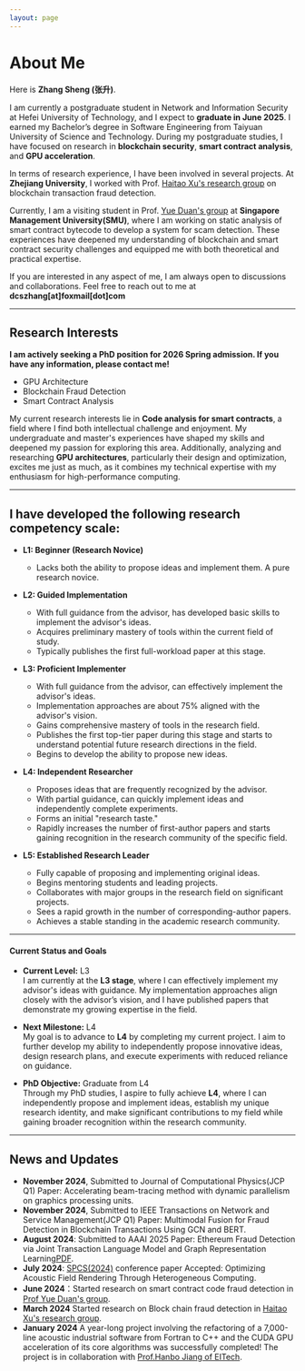 ```yaml
---
layout: page
---
```


# About Me

<!-- <img src="https://caihanlin.com/caihanlin.jpg" class="floatpic"> -->

Here is **Zhang Sheng (张升)**.<br>

I am currently a postgraduate student in Network and Information Security at Hefei University of Technology, and I expect to **graduate in June 2025**. I earned my Bachelor’s degree in Software Engineering from Taiyuan University of Science and Technology. During my postgraduate studies, I have focused on research in **blockchain security**, **smart contract analysis**, and **GPU acceleration**.

In terms of research experience, I have been involved in several projects. At **Zhejiang University**, I worked with Prof. [Haitao Xu's research group](https://person.zju.edu.cn/en/haitaoxu) on blockchain transaction fraud detection. 

Currently, I am a visiting student in Prof. [Yue Duan's group](https://yueduan.github.io/) at **Singapore Management University(SMU)**, where I am working on static analysis of smart contract bytecode to develop a system for scam detection. These experiences have deepened my understanding of blockchain and smart contract security challenges and equipped me with both theoretical and practical expertise.

If you are interested in any aspect of me, I am always open to discussions and collaborations. Feel free to reach out to me at  **dcszhang[at]foxmail[dot]com**

---

## Research Interests

**I am actively seeking a PhD position for 2026 Spring admission. If you have any information, please contact me!**

- GPU Architecture
- Blockchain Fraud Detection
- Smart Contract Analysis

My current research interests lie in **Code analysis for smart contracts**, a field where I find both intellectual challenge and enjoyment. My undergraduate and master's experiences have shaped my skills and deepened my passion for exploring this area. Additionally, analyzing and researching **GPU architectures**, particularly their design and optimization, excites me just as much, as it combines my technical expertise with my enthusiasm for high-performance computing.

---

## I have developed the following research competency scale:

- **L1: Beginner (Research Novice)**  
   - Lacks both the ability to propose ideas and implement them. A pure research novice.

- **L2: Guided Implementation**  
   - With full guidance from the advisor, has developed basic skills to implement the advisor's ideas.  
   - Acquires preliminary mastery of tools within the current field of study.  
   - Typically publishes the first full-workload paper at this stage.  

- **L3: Proficient Implementer**  
   - With full guidance from the advisor, can effectively implement the advisor's ideas.  
   - Implementation approaches are about 75% aligned with the advisor's vision.  
   - Gains comprehensive mastery of tools in the research field.  
   - Publishes the first top-tier paper during this stage and starts to understand potential future research directions in the field.  
   - Begins to develop the ability to propose new ideas.

- **L4: Independent Researcher**  
   - Proposes ideas that are frequently recognized by the advisor.  
   - With partial guidance, can quickly implement ideas and independently complete experiments.  
   - Forms an initial "research taste."  
   - Rapidly increases the number of first-author papers and starts gaining recognition in the research community of the specific field.  

- **L5: Established Research Leader**  
   - Fully capable of proposing and implementing original ideas.  
   - Begins mentoring students and leading projects.  
   - Collaborates with major groups in the research field on significant projects.  
   - Sees a rapid growth in the number of corresponding-author papers.  
   - Achieves a stable standing in the academic research community.

---

#### Current Status and Goals

- **Current Level:** L3  
   I am currently at the **L3 stage**, where I can effectively implement my advisor's ideas with guidance. My implementation approaches align closely with the advisor’s vision, and I have published papers that demonstrate my growing expertise in the field.  

- **Next Milestone:** L4  
   My goal is to advance to **L4** by completing my current project. I aim to further develop my ability to independently propose innovative ideas, design research plans, and execute experiments with reduced reliance on guidance.  

- **PhD Objective:** Graduate from L4  
   Through my PhD studies, I aspire to fully achieve **L4**, where I can independently propose and implement ideas, establish my unique research identity, and make significant contributions to my field while gaining broader recognition within the research community.

---

## News and Updates

- **November 2024**, Submitted to Journal of Computational Physics(JCP Q1) Paper: Accelerating beam-tracing method with dynamic parallelism on graphics processing units.
- **November 2024**, Submitted to IEEE Transactions on Network and Service Management(JCP Q1) Paper: Multimodal Fusion for Fraud Detection in Blockchain Transactions Using GCN and BERT.
- **August 2024**: Submitted to AAAI 2025 Paper: Ethereum Fraud Detection via Joint Transaction Language Model and Graph Representation Learning[PDF](https://arxiv.org/abs/2409.07494).
- **July 2024**: [SPCS(2024)](https://www.icspcs.org/) conference paper Accepted: Optimizing Acoustic Field Rendering Through Heterogeneous Computing.
- **June 2024**：Started research on smart contract code fraud detection in [Prof Yue Duan's group](https://yueduan.github.io/index.html).
- **March 2024** Started research on Block chain fraud detection in [Haitao Xu's research group](https://person.zju.edu.cn/en/haitaoxu).
- **January 2024** A year-long project involving the refactoring of a 7,000-line acoustic industrial software from Fortran to C++ and the CUDA GPU acceleration of its core algorithms was successfully completed! The project is in collaboration with [Prof.Hanbo Jiang of EITech](https://www.eitech.edu.cn/?tid=32&p=teacher&lang=en).


